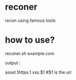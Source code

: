 # reconer
recon using famous tools

# how to use?
reconer.sh example.com

output :

asset.$1 httpx.$1 xss.$1  #$1 is the url
